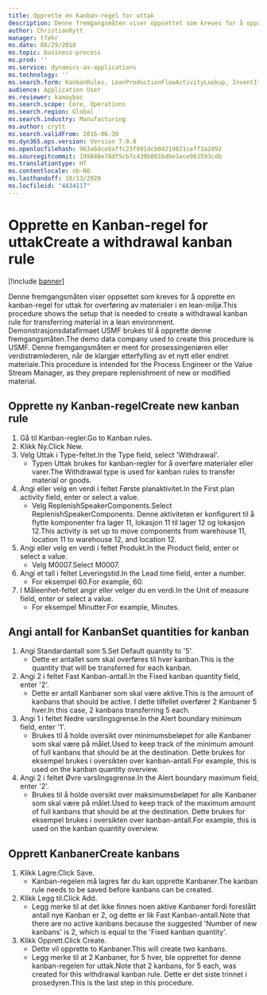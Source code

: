 ```yaml
---
title: Opprette en Kanban-regel for uttak
description: Denne fremgangsmåten viser oppsettet som kreves for å opprette en kanban-regel for uttak for overføring av materialer i en lean-miljø.
author: ChristianRytt
manager: tfehr
ms.date: 08/29/2018
ms.topic: business-process
ms.prod: ''
ms.service: dynamics-ax-applications
ms.technology: ''
ms.search.form: KanbanRules, LeanProductionFlowActivityLookup, InventItemIdLookupSimple, UnitOfMeasureLookup, KanbanCreate
audience: Application User
ms.reviewer: kamaybac
ms.search.scope: Core, Operations
ms.search.region: Global
ms.search.industry: Manufacturing
ms.author: crytt
ms.search.validFrom: 2016-06-30
ms.dyn365.ops.version: Version 7.0.0
ms.openlocfilehash: 963a6dce8affc23f001dcb04219821ceff3a2d92
ms.sourcegitcommit: 199848e78df5cb7c439b001bdbe1ece963593cdb
ms.translationtype: HT
ms.contentlocale: nb-NO
ms.lasthandoff: 10/13/2020
ms.locfileid: "4434117"
---
```

# <a name="create-a-withdrawal-kanban-rule"></a><span data-ttu-id="c1ebd-103">Opprette en Kanban-regel for uttak</span><span class="sxs-lookup"><span data-stu-id="c1ebd-103">Create a withdrawal kanban rule</span></span>

[!include [banner](../../includes/banner.md)]

<span data-ttu-id="c1ebd-104">Denne fremgangsmåten viser oppsettet som kreves for å opprette en kanban-regel for uttak for overføring av materialer i en lean-miljø.</span><span class="sxs-lookup"><span data-stu-id="c1ebd-104">This procedure shows the setup that is needed to create a withdrawal kanban rule for transferring material in a lean environment.</span></span> <span data-ttu-id="c1ebd-105">Demonstrasjonsdatafirmaet USMF brukes til å opprette denne fremgangsmåten.</span><span class="sxs-lookup"><span data-stu-id="c1ebd-105">The demo data company used to create this procedure is USMF.</span></span> <span data-ttu-id="c1ebd-106">Denne fremgangsmåten er ment for prosessingeniøren eller verdistrømlederen, når de klargjør etterfylling av et nytt eller endret materiale.</span><span class="sxs-lookup"><span data-stu-id="c1ebd-106">This procedure is intended for the Process Engineer or the Value Stream Manager, as they prepare replenishment of new or modified material.</span></span>


## <a name="create-new-kanban-rule"></a><span data-ttu-id="c1ebd-107">Opprette ny Kanban-regel</span><span class="sxs-lookup"><span data-stu-id="c1ebd-107">Create new kanban rule</span></span>
1. <span data-ttu-id="c1ebd-108">Gå til Kanban-regler.</span><span class="sxs-lookup"><span data-stu-id="c1ebd-108">Go to Kanban rules.</span></span>
2. <span data-ttu-id="c1ebd-109">Klikk Ny.</span><span class="sxs-lookup"><span data-stu-id="c1ebd-109">Click New.</span></span>
3. <span data-ttu-id="c1ebd-110">Velg Uttak i Type-feltet.</span><span class="sxs-lookup"><span data-stu-id="c1ebd-110">In the Type field, select 'Withdrawal'.</span></span>
    * <span data-ttu-id="c1ebd-111">Typen Uttak brukes for kanban-regler for å overføre materialer eller varer.</span><span class="sxs-lookup"><span data-stu-id="c1ebd-111">The Withdrawal type is used for kanban rules to transfer material or goods.</span></span>  
4. <span data-ttu-id="c1ebd-112">Angi eller velg en verdi i feltet Første planaktivitet.</span><span class="sxs-lookup"><span data-stu-id="c1ebd-112">In the First plan activity field, enter or select a value.</span></span>
    * <span data-ttu-id="c1ebd-113">Velg ReplenishSpeakerComponents.</span><span class="sxs-lookup"><span data-stu-id="c1ebd-113">Select ReplenishSpeakerComponents.</span></span>   <span data-ttu-id="c1ebd-114">Denne aktiviteten er konfigurert til å flytte komponenter fra lager 11, lokasjon 11 til lager 12 og lokasjon 12.</span><span class="sxs-lookup"><span data-stu-id="c1ebd-114">This activity is set up to move components from warehouse 11, location 11 to warehouse 12, and location 12.</span></span>  
5. <span data-ttu-id="c1ebd-115">Angi eller velg en verdi i feltet Produkt.</span><span class="sxs-lookup"><span data-stu-id="c1ebd-115">In the Product field, enter or select a value.</span></span>
    * <span data-ttu-id="c1ebd-116">Velg M0007.</span><span class="sxs-lookup"><span data-stu-id="c1ebd-116">Select M0007.</span></span>  
6. <span data-ttu-id="c1ebd-117">Angi et tall i feltet Leveringstid.</span><span class="sxs-lookup"><span data-stu-id="c1ebd-117">In the Lead time field, enter a number.</span></span>
    * <span data-ttu-id="c1ebd-118">For eksempel 60.</span><span class="sxs-lookup"><span data-stu-id="c1ebd-118">For example, 60.</span></span>  
7. <span data-ttu-id="c1ebd-119">I Måleenhet-feltet angir eller velger du en verdi.</span><span class="sxs-lookup"><span data-stu-id="c1ebd-119">In the Unit of measure field, enter or select a value.</span></span>
    * <span data-ttu-id="c1ebd-120">For eksempel Minutter.</span><span class="sxs-lookup"><span data-stu-id="c1ebd-120">For example, Minutes.</span></span>  

## <a name="set-quantities-for-kanban"></a><span data-ttu-id="c1ebd-121">Angi antall for Kanban</span><span class="sxs-lookup"><span data-stu-id="c1ebd-121">Set quantities for kanban</span></span>
1. <span data-ttu-id="c1ebd-122">Angi Standardantall som 5.</span><span class="sxs-lookup"><span data-stu-id="c1ebd-122">Set Default quantity to '5'.</span></span>
    * <span data-ttu-id="c1ebd-123">Dette er antallet som skal overføres til hver kanban.</span><span class="sxs-lookup"><span data-stu-id="c1ebd-123">This is the quantity that will be transferred for each kanban.</span></span>  
2. <span data-ttu-id="c1ebd-124">Angi 2 i feltet Fast Kanban-antall.</span><span class="sxs-lookup"><span data-stu-id="c1ebd-124">In the Fixed kanban quantity field, enter '2'.</span></span>
    * <span data-ttu-id="c1ebd-125">Dette er antall Kanbaner som skal være aktive.</span><span class="sxs-lookup"><span data-stu-id="c1ebd-125">This is the amount of kanbans that should be active.</span></span> <span data-ttu-id="c1ebd-126">I dette tilfellet overfører 2 Kanbaner 5 hver.</span><span class="sxs-lookup"><span data-stu-id="c1ebd-126">In this case, 2 kanbans transferring 5 each.</span></span>  
3. <span data-ttu-id="c1ebd-127">Angi 1 i feltet Nedre varslingsgrense.</span><span class="sxs-lookup"><span data-stu-id="c1ebd-127">In the Alert boundary minimum field, enter '1'.</span></span>
    * <span data-ttu-id="c1ebd-128">Brukes til å holde oversikt over minimumsbeløpet for alle Kanbaner som skal være på målet.</span><span class="sxs-lookup"><span data-stu-id="c1ebd-128">Used to keep track of the minimum amount of full kanbans that should be at the destination.</span></span> <span data-ttu-id="c1ebd-129">Dette brukes for eksempel brukes i oversikten over kanban-antall.</span><span class="sxs-lookup"><span data-stu-id="c1ebd-129">For example, this is used on the kanban quantity overview.</span></span>  
4. <span data-ttu-id="c1ebd-130">Angi 2 i feltet Øvre varslingsgrense.</span><span class="sxs-lookup"><span data-stu-id="c1ebd-130">In the Alert boundary maximum field, enter '2'.</span></span>
    * <span data-ttu-id="c1ebd-131">Brukes til å holde oversikt over maksimumsbeløpet for alle Kanbaner som skal være på målet.</span><span class="sxs-lookup"><span data-stu-id="c1ebd-131">Used to keep track of the maximum amount of full kanbans that should be at the destination.</span></span> <span data-ttu-id="c1ebd-132">Dette brukes for eksempel brukes i oversikten over kanban-antall.</span><span class="sxs-lookup"><span data-stu-id="c1ebd-132">For example, this is used on the kanban quantity overview.</span></span>  

## <a name="create-kanbans"></a><span data-ttu-id="c1ebd-133">Opprett Kanbaner</span><span class="sxs-lookup"><span data-stu-id="c1ebd-133">Create kanbans</span></span>
1. <span data-ttu-id="c1ebd-134">Klikk Lagre.</span><span class="sxs-lookup"><span data-stu-id="c1ebd-134">Click Save.</span></span>
    * <span data-ttu-id="c1ebd-135">Kanban-regelen må lagres før du kan opprette Kanbaner.</span><span class="sxs-lookup"><span data-stu-id="c1ebd-135">The kanban rule needs to be saved before kanbans can be created.</span></span>  
2. <span data-ttu-id="c1ebd-136">Klikk Legg til.</span><span class="sxs-lookup"><span data-stu-id="c1ebd-136">Click Add.</span></span>
    * <span data-ttu-id="c1ebd-137">Legg merke til at det ikke finnes noen aktive Kanbaner fordi foreslått antall nye Kanban er 2, og dette er lik Fast Kanban-antall.</span><span class="sxs-lookup"><span data-stu-id="c1ebd-137">Note that there are no active kanbans because the suggested 'Number of new kanbans' is 2, which is equal to the 'Fixed kanban quantity'.</span></span>  
3. <span data-ttu-id="c1ebd-138">Klikk Opprett.</span><span class="sxs-lookup"><span data-stu-id="c1ebd-138">Click Create.</span></span>
    * <span data-ttu-id="c1ebd-139">Dette vil opprette to Kanbaner.</span><span class="sxs-lookup"><span data-stu-id="c1ebd-139">This will create two kanbans.</span></span>  
    * <span data-ttu-id="c1ebd-140">Legg merke til at 2 Kanbaner, for 5 hver, ble opprettet for denne kanban-regelen for uttak.</span><span class="sxs-lookup"><span data-stu-id="c1ebd-140">Note that 2 kanbans, for 5 each, was created for this withdrawal kanban rule.</span></span>  <span data-ttu-id="c1ebd-141">Dette er det siste trinnet i prosedyren.</span><span class="sxs-lookup"><span data-stu-id="c1ebd-141">This is the last step in this procedure.</span></span>  

